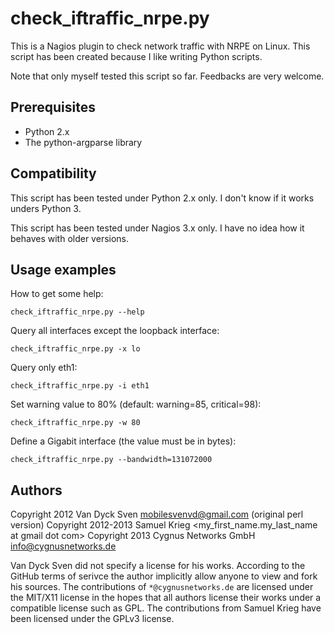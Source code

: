 check_iftraffic_nrpe.py
=======================

This is a Nagios plugin to check network traffic with NRPE on Linux.
This script has been created because I like writing Python scripts.

Note that only myself tested this script so far. Feedbacks are very welcome.

Prerequisites
-------------

* Python 2.x
* The python-argparse library

Compatibility
-------------

This script has been tested under Python 2.x only.
I don't know if it works unders Python 3.

This script has been tested under Nagios 3.x only.
I have no idea how it behaves with older versions.

Usage examples
--------------

How to get some help:

    check_iftraffic_nrpe.py --help

Query all interfaces except the loopback interface:

    check_iftraffic_nrpe.py -x lo

Query only eth1:

    check_iftraffic_nrpe.py -i eth1

Set warning value to 80% (default: warning=85, critical=98):

    check_iftraffic_nrpe.py -w 80

Define a Gigabit interface (the value must be in bytes):

    check_iftraffic_nrpe.py --bandwidth=131072000


Authors
-------
Copyright 2012 Van Dyck Sven <mobilesvenvd@gmail.com> (original perl version)
Copyright 2012-2013 Samuel Krieg <my_first_name.my_last_name at gmail dot com>
Copyright 2013 Cygnus Networks GmbH <info@cygnusnetworks.de>

Van Dyck Sven did not specify a license for his works. According to the GitHub
terms of serivce the author implicitly allow anyone to view and fork his
sources. The contributions of `*@cygnusnetworks.de` are licensed under the
MIT/X11 license in the hopes that all authors license their works under a
compatible license such as GPL. The contributions from Samuel Krieg have been
licensed under the GPLv3 license.

